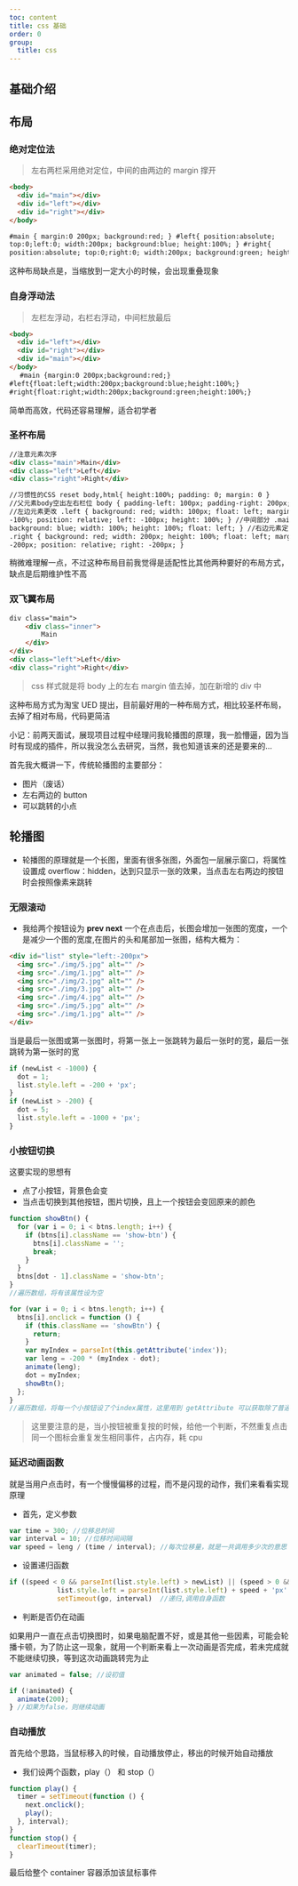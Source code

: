 ```yaml
---
toc: content
title: css 基础
order: 0
group:
  title: css
---
```


## 基础介绍

## 布局

### 绝对定位法

> 左右两栏采用绝对定位，中间的由两边的 margin 撑开

```html
<body>
  <div id="main"></div>
  <div id="left"></div>
  <div id="right"></div>
</body>

#main { margin:0 200px; background:red; } #left{ position:absolute;
top:0;left:0; width:200px; background:blue; height:100%; } #right{
position:absolute; top:0;right:0; width:200px; background:green; height:100%; }
```

这种布局缺点是，当缩放到一定大小的时候，会出现重叠现象

### 自身浮动法

> 左栏左浮动，右栏右浮动，中间栏放最后

```html
<body>
  <div id="left"></div>
  <div id="right"></div>
  <div id="main"></div>
</body>
　 #main {margin:0 200px;background:red;}
#left{float:left;width:200px;background:blue;height:100%;}
#right{float:right;width:200px;background:green;height:100%;}
```

简单而高效，代码还容易理解，适合初学者

### 圣杯布局

```html
//注意元素次序
<div class="main">Main</div>
<div class="left">Left</div>
<div class="right">Right</div>

//习惯性的CSS reset body,html{ height:100%; padding: 0; margin: 0 }
//父元素body空出左右栏位 body { padding-left: 100px; padding-right: 200px; }
//左边元素更改 .left { background: red; width: 100px; float: left; margin-left:
-100%; position: relative; left: -100px; height: 100%; } //中间部分 .main {
background: blue; width: 100%; height: 100%; float: left; } //右边元素定义
.right { background: red; width: 200px; height: 100%; float: left; margin-left:
-200px; position: relative; right: -200px; }
```

稍微难理解一点，不过这种布局目前我觉得是适配性比其他两种要好的布局方式，缺点是后期维护性不高

### 双飞翼布局

```html
div class="main">
    <div class="inner">
        Main
    </div>
</div>
<div class="left">Left</div>
<div class="right">Right</div>
```

> css 样式就是将 body 上的左右 margin 值去掉，加在新增的 div 中

这种布局方式为淘宝 UED 提出，目前最好用的一种布局方式，相比较圣杯布局，去掉了相对布局，代码更简洁

小记：前两天面试，展现项目过程中经理问我轮播图的原理，我一脸懵逼，因为当时有现成的插件，所以我没怎么去研究，当然，我也知道该来的还是要来的...

首先我大概讲一下，传统轮播图的主要部分：

- 图片（废话）
- 左右两边的 button
- 可以跳转的小点

## 轮播图

- 轮播图的原理就是一个长图，里面有很多张图，外面包一层展示窗口，将属性设置成 overflow：hidden，达到只显示一张的效果，当点击左右两边的按钮时会按照像素来跳转

### 无限滚动

- 我给两个按钮设为 **prev next** 一个在点击后，长图会增加一张图的宽度，一个是减少一个图的宽度,在图片的头和尾部加一张图，结构大概为：

```html
<div id="list" style="left:-200px">
  <img src="./img/5.jpg" alt="" />
  <img src="./img/1.jpg" alt="" />
  <img src="./img/2.jpg" alt="" />
  <img src="./img/3.jpg" alt="" />
  <img src="./img/4.jpg" alt="" />
  <img src="./img/5.jpg" alt="" />
  <img src="./img/1.jpg" alt="" />
</div>
```

当是最后一张图或第一张图时，将第一张上一张跳转为最后一张时的宽，最后一张跳转为第一张时的宽

```javascript
if (newList < -1000) {
  dot = 1;
  list.style.left = -200 + 'px';
}
if (newList > -200) {
  dot = 5;
  list.style.left = -1000 + 'px';
}
```

### 小按钮切换

这要实现的思想有

- 点了小按钮，背景色会变
- 当点击切换到其他按钮，图片切换，且上一个按钮会变回原来的颜色

```javascript
function showBtn() {
  for (var i = 0; i < btns.length; i++) {
    if (btns[i].className == 'show-btn') {
      btns[i].className = '';
      break;
    }
  }
  btns[dot - 1].className = 'show-btn';
}
//遍历数组，将有该属性设为空

for (var i = 0; i < btns.length; i++) {
  btns[i].onclick = function () {
    if (this.className == 'showBtn') {
      return;
    }
    var myIndex = parseInt(this.getAttribute('index'));
    var leng = -200 * (myIndex - dot);
    animate(leng);
    dot = myIndex;
    showBtn();
  };
}
//遍历数组，将每一个小按钮设了个index属性，这里用到 getAttribute 可以获取除了普通style 或 class 之外的一些属性，获取index值，点击时得到当前的index值，正好和当前的dot值相减，可得跳转的距离
```

> 这里要注意的是，当小按钮被重复按的时候，给他一个判断，不然重复点击同一个图标会重复发生相同事件，占内存，耗 cpu

### 延迟动画函数

就是当用户点击时，有一个慢慢偏移的过程，而不是闪现的动作，我们来看看实现原理

- 首先，定义参数

```javascript
var time = 300; //位移总时间
var interval = 10; //位移时间间隔
var speed = leng / (time / interval); //每次位移量，就是一共调用多少次的意思
```

- 设置递归函数

```javascript
if ((speed < 0 && parseInt(list.style.left) > newList) || (speed > 0 && parseInt(list.style.left) < newList)) {
            list.style.left = parseInt(list.style.left) + speed + 'px'
            setTimeout(go, interval)  //递归,调用自身函数
```

- 判断是否仍在动画

如果用户一直在点击切换图时，如果电脑配置不好，或是其他一些因素，可能会轮播卡顿，为了防止这一现象，就用一个判断来看上一次动画是否完成，若未完成就不能继续切换，等到这次动画跳转完为止

```javascript
var animated = false; //设初值

if (!animated) {
  animate(200);
} //如果为false，则继续动画
```

### 自动播放

首先给个思路，当鼠标移入的时候，自动播放停止，移出的时候开始自动播放

- 我们设两个函数，play（） 和 stop（）

```javascript
function play() {
  timer = setTimeout(function () {
    next.onclick();
    play();
  }, interval);
}
function stop() {
  clearTimeout(timer);
}
```

最后给整个 container 容器添加该鼠标事件

